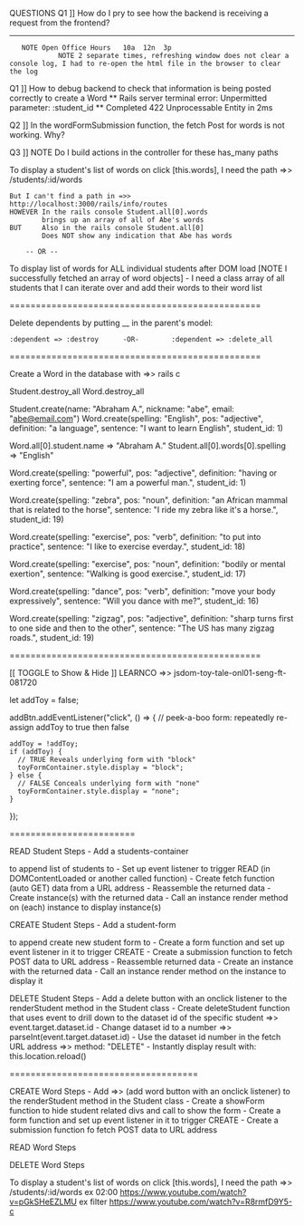 


QUESTIONS
Q1 ]]
How do I pry to see how the backend is receiving a request from the frontend?






___________________________________________________
       NOTE Open Office Hours   10a  12n  3p
                NOTE 2 separate times, refreshing window does not clear a console log, I had to re-open the html file in the browser to clear the log

Q1 ]]
How to debug backend to check that information is being posted correctly to create a Word
** Rails server terminal error:    Unpermitted parameter: :student_id
** Completed 422 Unprocessable Entity in 2ms

Q2 ]]
In the wordFormSubmission function, the fetch Post for words is not working. Why?

Q3 ]]
NOTE Do I build actions in the controller for these has_many paths

To display a student's list of words on click [this.words], I need the path =>>     /students/:id/words

    But I can't find a path in =>>  http://localhost:3000/rails/info/routes
    HOWEVER In the rails console Student.all[0].words
            brings up an array of all of Abe's words
    BUT     Also in the rails console Student.all[0]
            Does NOT show any indication that Abe has words
            
        -- OR --

To display list of words for ALL individual students after DOM load [NOTE I successfully fetched an array of word objects]
    - I need a class array of all students that I can iterate over and add their words to their word list



================================================

Delete dependents by putting __ in the parent's model:

    :dependent => :destroy      -OR-        :dependent => :delete_all

================================================

Create a Word in the database with =>> rails c

Student.destroy_all
Word.destroy_all

Student.create(name: "Abraham A.", nickname: "abe", email: "abe@email.com")
Word.create(spelling: "English", pos: "adjective", definition: "a language", sentence: "I want to learn English", student_id: 1)

 Word.all[0].student.name           =>  "Abraham A."
 Student.all[0].words[0].spelling   =>  "English"





Word.create(spelling: "powerful", pos: "adjective", definition: "having or exerting force", sentence: "I am a powerful man.", student_id: 1)
 
 Word.create(spelling: "zebra", pos: "noun", definition: "an African mammal that is related to the horse", sentence: "I ride my zebra like it's a horse.", student_id: 19)

 Word.create(spelling: "exercise", pos: "verb", definition: "to put into practice", sentence: "I like to exercise everday.", student_id: 18)

 Word.create(spelling: "exercise", pos: "noun", definition: "bodily or mental exertion", sentence: "Walking is good exercise.", student_id: 17)

Word.create(spelling: "dance", pos: "verb", definition: "move your body expressively", sentence: "Will you dance with me?", student_id: 16)

Word.create(spelling: "zigzag", pos: "adjective", definition: "sharp turns first to one side and then to the other", sentence: "The US has many zigzag roads.", student_id: 19)

================================================

[[ TOGGLE to Show & Hide ]]
LEARNCO =>>     jsdom-toy-tale-onl01-seng-ft-081720

let addToy = false;

addBtn.addEventListener("click", () => {
    // peek-a-boo form: repeatedly re-assign addToy to true then false

    addToy = !addToy;
    if (addToy) {
      // TRUE Reveals underlying form with "block"
      toyFormContainer.style.display = "block";
    } else {
      // FALSE Conceals underlying form with "none"
      toyFormContainer.style.display = "none";
    }

  });






========================




READ Student Steps
    - Add a students-container <div> to append list of students to
    - Set up event listener to trigger READ (in DOMContentLoaded or another called function)
    - Create fetch function (auto GET) data from a URL address
    - Reassemble the returned data
    - Create instance(s) with the returned data
    - Call an instance render method on (each) instance to display instance(s)


CREATE Student Steps
    - Add a student-form <div> to append create new student form to
    - Create a form function and set up event listener in it to trigger CREATE
    - Create a submission function to fetch POST data to URL address
    - Reassemble returned data
    - Create an instance with the returned data
    - Call an instance render method on the instance to display it


DELETE Student Steps
    - Add a delete button with an onclick listener to the renderStudent method in the Student class
    - Create deleteStudent function that uses event to drill down to the dataset id of the specific student =>> event.target.dataset.id
    - Change dataset id to a number =>> parseInt(event.target.dataset.id)
    - Use the dataset id number in the fetch URL address =>> method: "DELETE"
    - Instantly display result with:    this.location.reload()

====================================

CREATE Word Steps
    - Add =>> (add word button with an onclick listener) to the renderStudent method in the Student class
    - Create a showForm function to hide student related divs and call to show the form
    - Create a form function and set up event listener in it to trigger CREATE
    - Create a submission function fo fetch POST data to URL address


READ Word Steps


DELETE Word Steps























To display a student's list of words on click [this.words], I need the path =>>     /students/:id/words
ex 02:00 https://www.youtube.com/watch?v=pGkSHeEZLMU
ex filter   https://www.youtube.com/watch?v=R8rmfD9Y5-c

